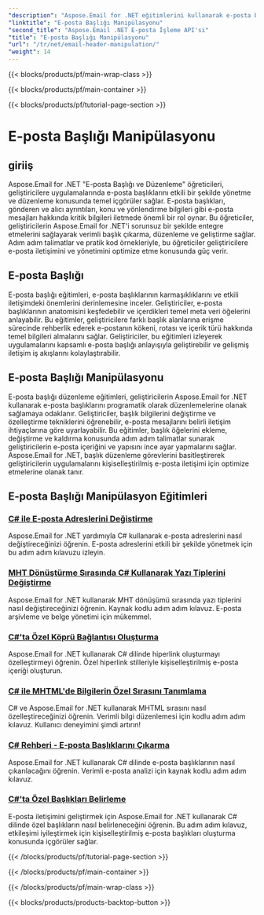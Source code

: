 ```yaml
---
"description": "Aspose.Email for .NET eğitimlerini kullanarak e-posta başlıklarını etkili bir şekilde düzenleyin. Gelişmiş iletişim için başlıkları çıkarmayı, değiştirmeyi ve kişiselleştirmeyi öğrenin."
"linktitle": "E-posta Başlığı Manipülasyonu"
"second_title": "Aspose.Email .NET E-posta İşleme API'si"
"title": "E-posta Başlığı Manipülasyonu"
"url": "/tr/net/email-header-manipulation/"
"weight": 14
---
```


{{< blocks/products/pf/main-wrap-class >}}

{{< blocks/products/pf/main-container >}}

{{< blocks/products/pf/tutorial-page-section >}}

# E-posta Başlığı Manipülasyonu


## giriiş

Aspose.Email for .NET "E-posta Başlığı ve Düzenleme" öğreticileri, geliştiricilere uygulamalarında e-posta başlıklarını etkili bir şekilde yönetme ve düzenleme konusunda temel içgörüler sağlar. E-posta başlıkları, gönderen ve alıcı ayrıntıları, konu ve yönlendirme bilgileri gibi e-posta mesajları hakkında kritik bilgileri iletmede önemli bir rol oynar. Bu öğreticiler, geliştiricilerin Aspose.Email for .NET'i sorunsuz bir şekilde entegre etmelerini sağlayarak verimli başlık çıkarma, düzenleme ve geliştirme sağlar. Adım adım talimatlar ve pratik kod örnekleriyle, bu öğreticiler geliştiricilere e-posta iletişimini ve yönetimini optimize etme konusunda güç verir.

## E-posta Başlığı

E-posta başlığı eğitimleri, e-posta başlıklarının karmaşıklıklarını ve etkili iletişimdeki önemlerini derinlemesine inceler. Geliştiriciler, e-posta başlıklarının anatomisini keşfedebilir ve içerdikleri temel meta veri öğelerini anlayabilir. Bu eğitimler, geliştiricilere farklı başlık alanlarına erişme sürecinde rehberlik ederek e-postanın kökeni, rotası ve içerik türü hakkında temel bilgileri almalarını sağlar. Geliştiriciler, bu eğitimleri izleyerek uygulamalarını kapsamlı e-posta başlığı anlayışıyla geliştirebilir ve gelişmiş iletişim iş akışlarını kolaylaştırabilir.

## E-posta Başlığı Manipülasyonu

E-posta başlığı düzenleme eğitimleri, geliştiricilerin Aspose.Email for .NET kullanarak e-posta başlıklarını programatik olarak düzenlemelerine olanak sağlamaya odaklanır. Geliştiriciler, başlık bilgilerini değiştirme ve özelleştirme tekniklerini öğrenebilir, e-posta mesajlarını belirli iletişim ihtiyaçlarına göre uyarlayabilir. Bu eğitimler, başlık öğelerini ekleme, değiştirme ve kaldırma konusunda adım adım talimatlar sunarak geliştiricilerin e-posta içeriğini ve yapısını ince ayar yapmalarını sağlar. Aspose.Email for .NET, başlık düzenleme görevlerini basitleştirerek geliştiricilerin uygulamalarını kişiselleştirilmiş e-posta iletişimi için optimize etmelerine olanak tanır.

## E-posta Başlığı Manipülasyon Eğitimleri
### [C# ile E-posta Adreslerini Değiştirme](./modifying-email-addresses-with-csharp/)
Aspose.Email for .NET yardımıyla C# kullanarak e-posta adreslerini nasıl değiştireceğinizi öğrenin. E-posta adreslerini etkili bir şekilde yönetmek için bu adım adım kılavuzu izleyin.
### [MHT Dönüştürme Sırasında C# Kullanarak Yazı Tiplerini Değiştirme](./changing-fonts-during-mht-conversion-using-csharp/)
Aspose.Email for .NET kullanarak MHT dönüşümü sırasında yazı tiplerini nasıl değiştireceğinizi öğrenin. Kaynak kodlu adım adım kılavuz. E-posta arşivleme ve belge yönetimi için mükemmel.
### [C#'ta Özel Köprü Bağlantısı Oluşturma ](./custom-hyperlink-rendering-in-csharp/)
Aspose.Email for .NET kullanarak C# dilinde hiperlink oluşturmayı özelleştirmeyi öğrenin. Özel hiperlink stilleriyle kişiselleştirilmiş e-posta içeriği oluşturun.
### [C# ile MHTML'de Bilgilerin Özel Sırasını Tanımlama](./defining-custom-order-of-information-in-mhtml-with-csharp/)
C# ve Aspose.Email for .NET kullanarak MHTML sırasını nasıl özelleştireceğinizi öğrenin. Verimli bilgi düzenlemesi için kodlu adım adım kılavuz. Kullanıcı deneyimini şimdi artırın!
### [C# Rehberi - E-posta Başlıklarını Çıkarma](./csharp-guide-extracting-email-headers/)
Aspose.Email for .NET kullanarak C# dilinde e-posta başlıklarının nasıl çıkarılacağını öğrenin. Verimli e-posta analizi için kaynak kodlu adım adım kılavuz. 
### [C#'ta Özel Başlıkları Belirleme](./specifying-custom-headers-in-csharp/)
E-posta iletişimini geliştirmek için Aspose.Email for .NET kullanarak C# dilinde özel başlıkların nasıl belirleneceğini öğrenin. Bu adım adım kılavuz, etkileşimi iyileştirmek için kişiselleştirilmiş e-posta başlıkları oluşturma konusunda içgörüler sağlar.

{{< /blocks/products/pf/tutorial-page-section >}}

{{< /blocks/products/pf/main-container >}}

{{< /blocks/products/pf/main-wrap-class >}}

{{< blocks/products/products-backtop-button >}}